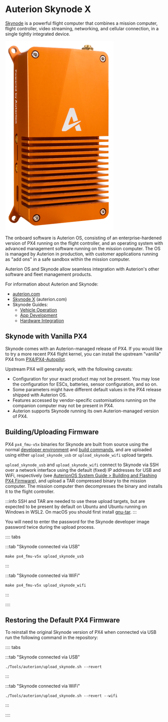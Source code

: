# Auterion Skynode X

[Skynode](https://auterion.com/product/skynode-x/) is a powerful flight computer that combines a mission computer, flight controller, video streaming, networking, and cellular connection, in a single tightly integrated device.

![Auterion Skynode (Enterprise)](../../assets/companion_computer/auterion_skynode/skynode_small.png)

The onboard software is Auterion OS, consisting of an enterprise-hardened version of PX4 running on the flight controller, and an operating system with advanced management software running on the mission computer.
The OS is managed by Auterion in production, with customer applications running as "add ons" in a safe sandbox within the mission computer.

Auterion OS and Skynode allow seamless integration with Auterion's other software and fleet management products.

For information about Auterion and Skynode:

- [auterion.com](https://auterion.com/)
- [Skynode X](https://auterion.com/product/skynode-x/) (auterion.com)
- Skynode Guides:
  - [Vehicle Operation](https://docs.auterion.com/vehicle-operation/auterion-sign-up)
  - [App Development](https://docs.auterion.com/app-development/app-development)
  - [Hardware Integration](https://docs.auterion.com/app-development/app-development)

## Skynode with Vanilla PX4

Skynode comes with an Auterion-managed release of PX4.
If you would like to try a more recent PX4 flight kernel, you can install the upstream "vanilla" PX4 from [PX4/PX4-Autopilot](https://github.com/PX4/PX4-Autopilot).

Upstream PX4 will generally work, with the following caveats:

- Configuration for your exact product may not be present.
  You may lose the configuration for ESCs, batteries, sensor configuration, and so on.
- Some parameters might have different default values in the PX4 release shipped with Auterion OS.
- Features accessed by vendor-specific customisations running on the companion computer may not be present in PX4.
- Auterion supports Skynode running its own Auterion-managed version of PX4.

## Building/Uploading Firmware

PX4 `px4_fmu-v5x` binaries for Skynode are built from source using the normal [developer environment](../dev_setup/dev_env.md) and [build commands](../dev_setup/building_px4.md), and are uploaded using either `upload_skynode_usb` or `upload_skynode_wifi` upload targets.

`upload_skynode_usb` and `upload_skynode_wifi` connect to Skynode via SSH over a network interface using the default (fixed) IP addresses for USB and WiFi, respectively (see [AuterionOS System Guide > Building and Flashing PX4 Firmware](https://docs.auterion.com/hardware-integration/auterionos-system-guide/flashing-px4-upstream-firmware)), and upload a TAR compressed binary to the mission computer.
The mission computer then decompresses the binary and installs it to the flight controller.

:::info
SSH and TAR are needed to use these upload targets, but are expected to be present by default on Ubuntu and Ubuntu running on Windows in WSL2.
On macOS you should first install [gnu-tar](https://formulae.brew.sh/formula/gnu-tar).
:::

You will need to enter the password for the Skynode developer image password twice during the upload process.

:::: tabs

:::tab "Skynode connected via USB"

```
make px4_fmu-v5x upload_skynode_usb
```

:::

:::tab "Skynode connected via WiFi"

```
make px4_fmu-v5x upload_skynode_wifi
```

:::

::::

## Restoring the Default PX4 Firmware

To reinstall the original Skynode version of PX4 when connected via USB run the following command in the repository:

:::: tabs

:::tab "Skynode connected via USB"

```
./Tools/auterion/upload_skynode.sh --revert
```

:::

:::tab "Skynode connected via WiFi"

```
./Tools/auterion/upload_skynode.sh --revert --wifi
```

:::

::::
